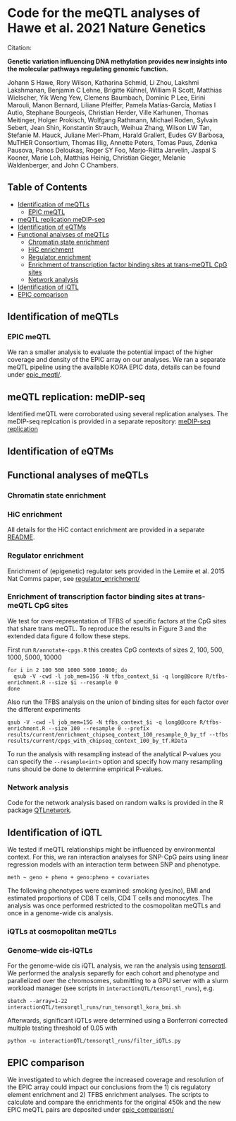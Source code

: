 # Code for the meQTL analyses of Hawe et al. 2021 Nature Genetics

Citation:

**Genetic variation influencing DNA methylation provides new insights into the molecular pathways regulating genomic function.**

Johann S Hawe, Rory Wilson, Katharina Schmid, Li Zhou, Lakshmi Lakshmanan, Benjamin C Lehne, Brigitte Kühnel, William R Scott, Matthias Wielscher, Yik Weng Yew, Clemens Baumbach, Dominic P Lee, Eirini Marouli, Manon Bernard, Liliane Pfeiffer, Pamela Matías-García, Matias I Autio, Stephane Bourgeois, Christian Herder, Ville Karhunen, Thomas Meitinger, Holger Prokisch, Wolfgang Rathmann, Michael Roden, Sylvain Sebert, Jean Shin, Konstantin Strauch, Weihua Zhang, Wilson LW Tan, Stefanie M. Hauck, Juliane Merl-Pham, Harald Grallert, Eudes GV Barbosa, MuTHER Consortium, Thomas Illig, Annette Peters, Tomas Paus, Zdenka Pausova, Panos Deloukas, Roger SY Foo, Marjo-Riitta Jarvelin, Jaspal S Kooner, Marie Loh, Matthias Heinig, Christian Gieger, Melanie Waldenberger, and John C Chambers.


## Table of Contents


   * [Identification of meQTLs](#identification-of-meqtls)
      * [EPIC meQTL](#epic-meqtl)
   * [meQTL replication meDIP-seq](#meqtl-replication:-medip-seq) 
   * [Identification of eQTMs](#identification-of-eqtms)
   * [Functional analyses of meQTLs](#functional-analyses-of-meqtls)
      * [Chromatin state enrichment](#chromatin-state-enrichment)
      * [HiC enrichment](#hic-enrichment)
      * [Regulator enrichment](#regulator-enrichment)
      * [Enrichment of transcription factor binding sites at trans-meQTL CpG sites](#enrichment-of-transcription-factor-binding-sites-at-trans-meqtl-cpg-sites)
      * [Network analysis](#network-analysis)
   * [Identification of iQTL](#identification-of-iqtl)
   * [EPIC comparison](#epic-comparison)

## Identification of meQTLs

### EPIC meQTL

We ran a smaller analysis to evaluate the potential impact of the higher coverage and density of the EPIC array on our analyses.
We ran a separate meQTL pipeline using the available KORA EPIC data, details can be found under [epic_meqtl/](epic_meqtl/).

## meQTL replication: meDIP-seq

Identified meQTL were corroborated using several replication analyses.
The meDIP-seq replcation is provided in a separate repository: [meDIP-seq replication](https://github.com/Rory-R-Wilson/medipseq_replication/)

## Identification of eQTMs

## Functional analyses of meQTLs

### Chromatin state enrichment

### HiC enrichment

All details for the HiC contact enrichment are provided in a separate [README](hic_enrichment/README.md).

### Regulator enrichment

Enrichment of (epigenetic) regulator sets provided in the Lemire et al. 2015 Nat Comms paper, see [regulator_enrichment/](./regulator_enrichment/)

### Enrichment of transcription factor binding sites at trans-meQTL CpG sites

We test for over-representation of TFBS of specific factors at the CpG sites that share trans meQTL. To reproduce the results in Figure 3 and the extended data figure 4 follow these steps.

First run `R/annotate-cpgs.R` this creates CpG contexts of sizes 2, 100, 500,
1000, 5000, 10000

```{bash}
for i in 2 100 500 1000 5000 10000; do
  qsub -V -cwd -l job_mem=15G -N tfbs_context_$i -q long@@core R/tfbs-enrichment.R --size $i --resample 0
done
```

Also run the TFBS analysis on the union of binding sites for each factor over
the different experiments

```{bash}
qsub -V -cwd -l job_mem=15G -N tfbs_context_$i -q long@@core R/tfbs-enrichment.R --size 100 --resample 0 --prefix results/current/enrichment_chipseq_context_100_resample_0_by_tf --tfbs results/current/cpgs_with_chipseq_context_100_by_tf.RData
```

To run the analysis with resampling instead of the analytical P-values you can specify the `--resample<int>` option and specify how many resampling runs should be done to determine empirical P-values. 

### Network analysis

Code for the network analysis based on random walks is provided in the R package [QTLnetwork](https://github.com/heiniglab/QTLnetwork).

## Identification of iQTL

We tested if meQTL relationships might be influenced by environmental context. For this, we ran interaction analyses for SNP-CpG pairs using linear regression models with an interaction term between SNP and phenotype. 

```
meth ~ geno + pheno + geno:pheno + covariates
```

The following phenotypes were examined: smoking (yes/no), BMI and estimated proportions of CD8 T cells, CD4 T cells and monocytes. The analysis was once performed restricted to the cosmopolitan meQTLs and once in a genome-wide cis analysis.

### iQTLs at cosmopolitan meQTLs

### Genome-wide cis-iQTLs

For the genome-wide cis iQTL analysis, we ran the analysis using [tensorqtl](https://github.com/broadinstitute/tensorqtl). We performed the analysis separetly for each cohort and phenotype and parallelized over the chromosomes, submitting to a GPU server with a slurm workload manager (see scripts in `interactionQTL/tensorqtl_runs`), e.g.

```{bash}
sbatch --array=1-22 interactionQTL/tensorqtl_runs/run_tensorqtl_kora_bmi.sh 
```
Afterwards, significant iQTLs were determined using a Bonferroni corrected multiple testing threshold of 0.05 with

```{bash}
python -u interactionQTL/tensorqtl_runs/filter_iQTLs.py
```

## EPIC comparison

We investigated to which degree the increased coverage and resolution of the EPIC array could impact our conclusions from the 1) cis regulatory element enrichment and 2) TFBS enrichment analyses.
The scripts to calculate and compare the enrichments for the original 450k and the new EPIC meQTL pairs are deposited under [epic_comparison/](epic_comparison/)
